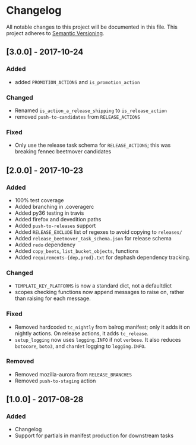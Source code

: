 # Changelog
All notable changes to this project will be documented in this file.
This project adheres to [Semantic Versioning](http://semver.org/).

## [3.0.0] - 2017-10-24
### Added
- added `PROMOTION_ACTIONS` and `is_promotion_action`

### Changed
- Renamed `is_action_a_release_shipping` to `is_release_action`
- removed `push-to-candidates` from `RELEASE_ACTIONS`

### Fixed
- Only use the release task schema for `RELEASE_ACTIONS`; this was breaking fennec beetmover candidates

## [2.0.0] - 2017-10-23
### Added
- 100% test coverage
- Added branching in .coveragerc
- Added py36 testing in travis
- Added firefox and devedition paths
- Added `push-to-releases` support
- Added `RELEASE_EXCLUDE` list of regexes to avoid copying to `releases/`
- Added `release_beetmover_task_schema.json` for release schema
- Added `redo` dependency
- Added `copy_beets`, `list_bucket_objects`, functions
- Added `requirements-{dep,prod}.txt` for dephash dependency tracking.

### Changed
- `TEMPLATE_KEY_PLATFORMS` is now a standard dict, not a defaultdict
- scopes checking functions now append messages to raise on, rather than raising for each message.

### Fixed
- Removed hardcoded `tc_nightly` from balrog manifest; only it adds it on nightly actions. On release actions, it adds `tc_release`.
- `setup_logging` now uses `logging.INFO` if not `verbose`. It also reduces `botocore`, `boto3`, and `chardet` logging to `logging.INFO`.

### Removed
- Removed mozilla-aurora from `RELEASE_BRANCHES`
- Removed `push-to-staging` action

## [1.0.0] - 2017-08-28
### Added
- Changelog
- Support for partials in manifest production for downstream tasks
